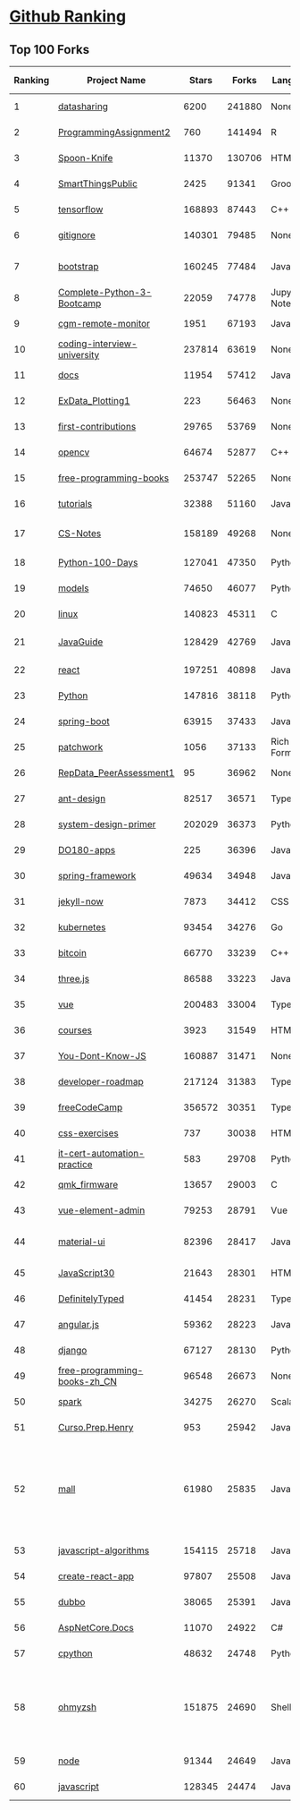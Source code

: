 [Github Ranking](../README.md)
==========

## Top 100 Forks

| Ranking | Project Name | Stars | Forks | Language | Open Issues | Description | Last Commit |
| ------- | ------------ | ----- | ----- | -------- | ----------- | ----------- | ----------- |
| 1 | [datasharing](https://github.com/jtleek/datasharing) | 6200 | 241880 | None | 296 | The Leek group guide to data sharing  | 2022-10-31T16:43:00Z |
| 2 | [ProgrammingAssignment2](https://github.com/rdpeng/ProgrammingAssignment2) | 760 | 141494 | R | 188 | Repository for Programming Assignment 2 for R Programming on Coursera | 2022-11-04T11:08:01Z |
| 3 | [Spoon-Knife](https://github.com/octocat/Spoon-Knife) | 11370 | 130706 | HTML | 1569 | This repo is for demonstration purposes only. | 2022-11-05T01:32:10Z |
| 4 | [SmartThingsPublic](https://github.com/SmartThingsCommunity/SmartThingsPublic) | 2425 | 91341 | Groovy | 59 | SmartThings open-source DeviceType Handlers and SmartApps code | 2022-11-04T11:13:33Z |
| 5 | [tensorflow](https://github.com/tensorflow/tensorflow) | 168893 | 87443 | C++ | 2101 | An Open Source Machine Learning Framework for Everyone | 2022-11-05T02:43:36Z |
| 6 | [gitignore](https://github.com/github/gitignore) | 140301 | 79485 | None | 0 | A collection of useful .gitignore templates | 2022-10-31T07:55:02Z |
| 7 | [bootstrap](https://github.com/twbs/bootstrap) | 160245 | 77484 | JavaScript | 258 | The most popular HTML, CSS, and JavaScript framework for developing responsive, mobile first projects on the web. | 2022-11-05T00:48:57Z |
| 8 | [Complete-Python-3-Bootcamp](https://github.com/Pierian-Data/Complete-Python-3-Bootcamp) | 22059 | 74778 | Jupyter Notebook | 90 | Course Files for Complete Python 3 Bootcamp Course on Udemy | 2022-10-22T07:32:08Z |
| 9 | [cgm-remote-monitor](https://github.com/nightscout/cgm-remote-monitor) | 1951 | 67193 | JavaScript | 134 | nightscout web monitor | 2022-11-03T23:03:42Z |
| 10 | [coding-interview-university](https://github.com/jwasham/coding-interview-university) | 237814 | 63619 | None | 39 | A complete computer science study plan to become a software engineer. | 2022-11-02T15:13:00Z |
| 11 | [docs](https://github.com/github/docs) | 11954 | 57412 | JavaScript | 80 | The open-source repo for docs.github.com | 2022-11-05T01:54:24Z |
| 12 | [ExData_Plotting1](https://github.com/rdpeng/ExData_Plotting1) | 223 | 56463 | None | 76 | Plotting Assignment 1 for Exploratory Data Analysis | 2022-11-02T16:40:14Z |
| 13 | [first-contributions](https://github.com/firstcontributions/first-contributions) | 29765 | 53769 | None | 16 | 🚀✨ Help beginners to contribute to open source projects | 2022-11-05T00:47:20Z |
| 14 | [opencv](https://github.com/opencv/opencv) | 64674 | 52877 | C++ | 2229 | Open Source Computer Vision Library | 2022-11-04T05:53:12Z |
| 15 | [free-programming-books](https://github.com/EbookFoundation/free-programming-books) | 253747 | 52265 | None | 67 | :books: Freely available programming books | 2022-11-04T20:38:16Z |
| 16 | [tutorials](https://github.com/eugenp/tutorials) | 32388 | 51160 | Java | 30 | Just Announced - "Learn Spring Security OAuth":  | 2022-11-04T18:22:49Z |
| 17 | [CS-Notes](https://github.com/CyC2018/CS-Notes) | 158189 | 49268 | None | 115 | :books: 技术面试必备基础知识、Leetcode、计算机操作系统、计算机网络、系统设计 | 2022-10-07T14:09:27Z |
| 18 | [Python-100-Days](https://github.com/jackfrued/Python-100-Days) | 127041 | 47350 | Python | 490 | Python - 100天从新手到大师 | 2022-10-11T02:39:57Z |
| 19 | [models](https://github.com/tensorflow/models) | 74650 | 46077 | Python | 1089 | Models and examples built with TensorFlow | 2022-11-04T17:05:52Z |
| 20 | [linux](https://github.com/torvalds/linux) | 140823 | 45311 | C | 0 | Linux kernel source tree | 2022-11-05T02:53:57Z |
| 21 | [JavaGuide](https://github.com/Snailclimb/JavaGuide) | 128429 | 42769 | Java | 61 | 「Java学习+面试指南」一份涵盖大部分 Java 程序员所需要掌握的核心知识。准备 Java 面试，首选 JavaGuide！ | 2022-11-04T09:56:06Z |
| 22 | [react](https://github.com/facebook/react) | 197251 | 40898 | JavaScript | 834 | A declarative, efficient, and flexible JavaScript library for building user interfaces. | 2022-11-05T02:58:08Z |
| 23 | [Python](https://github.com/TheAlgorithms/Python) | 147816 | 38118 | Python | 4 | All Algorithms implemented in Python | 2022-11-04T20:54:34Z |
| 24 | [spring-boot](https://github.com/spring-projects/spring-boot) | 63915 | 37433 | Java | 522 | Spring Boot | 2022-11-04T19:46:10Z |
| 25 | [patchwork](https://github.com/jlord/patchwork) | 1056 | 37133 | Rich Text Format | 21 | All the Git-it Workshop completers!  | 2022-11-04T23:14:08Z |
| 26 | [RepData_PeerAssessment1](https://github.com/rdpeng/RepData_PeerAssessment1) | 95 | 36962 | None | 6 | Peer Assessment 1 for Reproducible Research | 2022-08-25T17:01:55Z |
| 27 | [ant-design](https://github.com/ant-design/ant-design) | 82517 | 36571 | TypeScript | 877 | An enterprise-class UI design language and React UI library | 2022-11-05T02:22:30Z |
| 28 | [system-design-primer](https://github.com/donnemartin/system-design-primer) | 202029 | 36373 | Python | 166 | Learn how to design large-scale systems. Prep for the system design interview.  Includes Anki flashcards. | 2022-10-28T08:38:44Z |
| 29 | [DO180-apps](https://github.com/RedHatTraining/DO180-apps) | 225 | 36396 | JavaScript | 0 | DO180 Repository for Sample Applications | 2022-11-04T22:10:05Z |
| 30 | [spring-framework](https://github.com/spring-projects/spring-framework) | 49634 | 34948 | Java | 1235 | Spring Framework | 2022-11-04T15:53:33Z |
| 31 | [jekyll-now](https://github.com/barryclark/jekyll-now) | 7873 | 34412 | CSS | 143 | Build a Jekyll blog in minutes, without touching the command line. | 2022-11-04T23:46:20Z |
| 32 | [kubernetes](https://github.com/kubernetes/kubernetes) | 93454 | 34276 | Go | 1577 | Production-Grade Container Scheduling and Management | 2022-11-05T02:16:43Z |
| 33 | [bitcoin](https://github.com/bitcoin/bitcoin) | 66770 | 33239 | C++ | 429 | Bitcoin Core integration/staging tree | 2022-11-05T01:33:43Z |
| 34 | [three.js](https://github.com/mrdoob/three.js) | 86588 | 33223 | JavaScript | 368 | JavaScript 3D Library. | 2022-11-05T02:13:15Z |
| 35 | [vue](https://github.com/vuejs/vue) | 200483 | 33004 | TypeScript | 348 | 🖖 Vue.js is a progressive, incrementally-adoptable JavaScript framework for building UI on the web. | 2022-11-04T02:37:10Z |
| 36 | [courses](https://github.com/DataScienceSpecialization/courses) | 3923 | 31549 | HTML | 26 | Course materials for the Data Science Specialization: https://www.coursera.org/specialization/jhudatascience/1 | 2021-03-30T06:51:57Z |
| 37 | [You-Dont-Know-JS](https://github.com/getify/You-Dont-Know-JS) | 160887 | 31471 | None | 81 | A book series on JavaScript. @YDKJS on twitter. | 2022-10-25T19:54:03Z |
| 38 | [developer-roadmap](https://github.com/kamranahmedse/developer-roadmap) | 217124 | 31383 | TypeScript | 138 | Interactive roadmaps, guides and other educational content to help developers grow in their careers. | 2022-11-04T18:17:18Z |
| 39 | [freeCodeCamp](https://github.com/freeCodeCamp/freeCodeCamp) | 356572 | 30351 | TypeScript | 134 | freeCodeCamp.org's open-source codebase and curriculum. Learn to code for free. | 2022-11-05T00:58:37Z |
| 40 | [css-exercises](https://github.com/TheOdinProject/css-exercises) | 737 | 30038 | HTML | 8 | None | 2022-10-25T07:55:06Z |
| 41 | [it-cert-automation-practice](https://github.com/google/it-cert-automation-practice) | 583 | 29708 | Python | 56 | Google IT Automation with Python Professional Certificate - Practice files | 2022-11-05T00:33:46Z |
| 42 | [qmk_firmware](https://github.com/qmk/qmk_firmware) | 13657 | 29003 | C | 262 | Open-source keyboard firmware for Atmel AVR and Arm USB families | 2022-11-05T02:48:00Z |
| 43 | [vue-element-admin](https://github.com/PanJiaChen/vue-element-admin) | 79253 | 28791 | Vue | 1154 | :tada: A magical vue admin                                                                https://panjiachen.github.io/vue-element-admin | 2022-09-28T09:39:05Z |
| 44 | [material-ui](https://github.com/mui/material-ui) | 82396 | 28417 | JavaScript | 1079 | MUI Core: Ready-to-use foundational React components, free forever. It includes Material UI, which implements Google's Material Design. | 2022-11-04T22:36:47Z |
| 45 | [JavaScript30](https://github.com/wesbos/JavaScript30) | 21643 | 28301 | HTML | 0 | 30 Day Vanilla JS Challenge | 2022-10-31T07:48:21Z |
| 46 | [DefinitelyTyped](https://github.com/DefinitelyTyped/DefinitelyTyped) | 41454 | 28231 | TypeScript | 641 | The repository for high quality TypeScript type definitions. | 2022-11-05T02:00:14Z |
| 47 | [angular.js](https://github.com/angular/angular.js) | 59362 | 28223 | JavaScript | 391 | AngularJS - HTML enhanced for web apps! | 2022-04-12T15:57:22Z |
| 48 | [django](https://github.com/django/django) | 67127 | 28130 | Python | 0 | The Web framework for perfectionists with deadlines. | 2022-11-04T20:18:47Z |
| 49 | [free-programming-books-zh_CN](https://github.com/justjavac/free-programming-books-zh_CN) | 96548 | 26673 | None | 0 | :books: 免费的计算机编程类中文书籍，欢迎投稿 | 2022-10-26T04:02:03Z |
| 50 | [spark](https://github.com/apache/spark) | 34275 | 26270 | Scala | 0 | Apache Spark - A unified analytics engine for large-scale data processing | 2022-11-05T01:53:05Z |
| 51 | [Curso.Prep.Henry](https://github.com/atralice/Curso.Prep.Henry) | 953 | 25942 | JavaScript | 0 | Curso de Preparación para Ingresar a Henry. | 2022-10-28T19:15:50Z |
| 52 | [mall](https://github.com/macrozheng/mall) | 61980 | 25835 | Java | 27 | mall项目是一套电商系统，包括前台商城系统及后台管理系统，基于SpringBoot+MyBatis实现，采用Docker容器化部署。 前台商城系统包含首页门户、商品推荐、商品搜索、商品展示、购物车、订单流程、会员中心、客户服务、帮助中心等模块。 后台管理系统包含商品管理、订单管理、会员管理、促销管理、运营管理、内容管理、统计报表、财务管理、权限管理、设置等模块。 | 2022-11-02T12:39:41Z |
| 53 | [javascript-algorithms](https://github.com/trekhleb/javascript-algorithms) | 154115 | 25718 | JavaScript | 105 | 📝 Algorithms and data structures implemented in JavaScript with explanations and links to further readings | 2022-10-28T02:12:22Z |
| 54 | [create-react-app](https://github.com/facebook/create-react-app) | 97807 | 25508 | JavaScript | 1451 | Set up a modern web app by running one command. | 2022-11-04T20:59:21Z |
| 55 | [dubbo](https://github.com/apache/dubbo) | 38065 | 25391 | Java | 505 | Apache Dubbo is a high-performance, java based, open source RPC framework. | 2022-11-04T11:57:07Z |
| 56 | [AspNetCore.Docs](https://github.com/dotnet/AspNetCore.Docs) | 11070 | 24922 | C# | 466 | Documentation for ASP.NET Core | 2022-11-05T02:24:47Z |
| 57 | [cpython](https://github.com/python/cpython) | 48632 | 24748 | Python | 6653 | The Python programming language | 2022-11-05T01:50:51Z |
| 58 | [ohmyzsh](https://github.com/ohmyzsh/ohmyzsh) | 151875 | 24690 | Shell | 242 | 🙃   A delightful community-driven (with 2,000+ contributors) framework for managing your zsh configuration. Includes 300+ optional plugins (rails, git, macOS, hub, docker, homebrew, node, php, python, etc), 140+ themes to spice up your morning, and an auto-update tool so that makes it easy to keep up with the latest updates from the community. | 2022-11-04T18:47:13Z |
| 59 | [node](https://github.com/nodejs/node) | 91344 | 24649 | JavaScript | 1338 | Node.js JavaScript runtime :sparkles::turtle::rocket::sparkles: | 2022-11-05T03:00:05Z |
| 60 | [javascript](https://github.com/airbnb/javascript) | 128345 | 24474 | JavaScript | 90 | JavaScript Style Guide | 2022-11-05T00:02:36Z |

